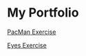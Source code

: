 # My Portfolio

<a href="http://angheteja2020.github.io/pacmen"> PacMan Exercise </a>


<a href="https://angheteja2020.github.io/eyes/"> Eyes Exercise </a>
